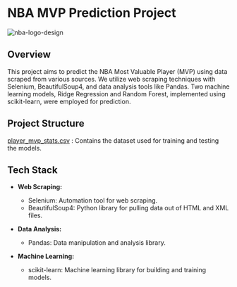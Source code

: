 # NBA MVP Prediction Project

![nba-logo-design](https://github.com/oribar1/MVP_Prediction/assets/120647439/a707d2c9-f814-4b55-ada0-4b4e8658769f)

## Overview

This project aims to predict the NBA Most Valuable Player (MVP) using data scraped from various sources. We utilize web scraping techniques with Selenium, BeautifulSoup4, and data analysis tools like Pandas. Two machine learning models, Ridge Regression and Random Forest, implemented using scikit-learn, were employed for prediction.

## Project Structure

[player_mvp_stats.csv](https://github.com/oribar1/MVP_Prediction/files/13647880/player_mvp_stats.csv)
: Contains the dataset used for training and testing the models.

## Tech Stack

- **Web Scraping:**
  - Selenium: Automation tool for web scraping.
  - BeautifulSoup4: Python library for pulling data out of HTML and XML files.

- **Data Analysis:**
  - Pandas: Data manipulation and analysis library.

- **Machine Learning:**
  - scikit-learn: Machine learning library for building and training models.


